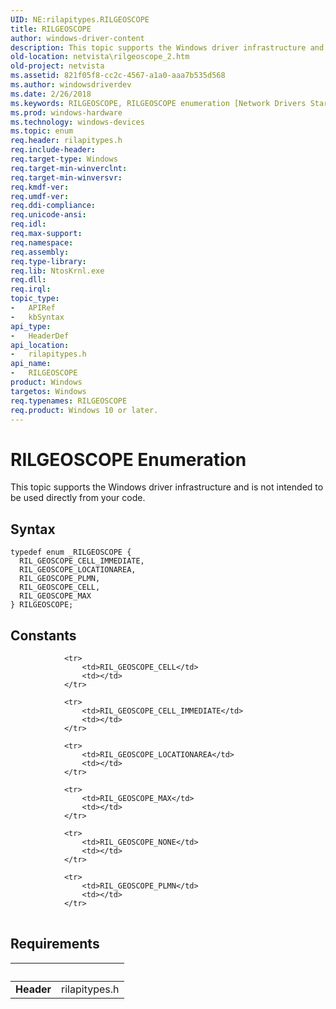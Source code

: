 ```yaml
---
UID: NE:rilapitypes.RILGEOSCOPE
title: RILGEOSCOPE
author: windows-driver-content
description: This topic supports the Windows driver infrastructure and is not intended to be used directly from your code.
old-location: netvista\rilgeoscope_2.htm
old-project: netvista
ms.assetid: 821f05f8-cc2c-4567-a1a0-aaa7b535d568
ms.author: windowsdriverdev
ms.date: 2/26/2018
ms.keywords: RILGEOSCOPE, RILGEOSCOPE enumeration [Network Drivers Starting with Windows Vista], RIL_GEOSCOPE_CELL, RIL_GEOSCOPE_CELL_IMMEDIATE, RIL_GEOSCOPE_LOCATIONAREA, RIL_GEOSCOPE_MAX, RIL_GEOSCOPE_PLMN, netvista.rilgeoscope_2, rilapitypes/RILGEOSCOPE, rilapitypes/RIL_GEOSCOPE_CELL, rilapitypes/RIL_GEOSCOPE_CELL_IMMEDIATE, rilapitypes/RIL_GEOSCOPE_LOCATIONAREA, rilapitypes/RIL_GEOSCOPE_MAX, rilapitypes/RIL_GEOSCOPE_PLMN
ms.prod: windows-hardware
ms.technology: windows-devices
ms.topic: enum
req.header: rilapitypes.h
req.include-header: 
req.target-type: Windows
req.target-min-winverclnt: 
req.target-min-winversvr: 
req.kmdf-ver: 
req.umdf-ver: 
req.ddi-compliance: 
req.unicode-ansi: 
req.idl: 
req.max-support: 
req.namespace: 
req.assembly: 
req.type-library: 
req.lib: NtosKrnl.exe
req.dll: 
req.irql: 
topic_type:
-	APIRef
-	kbSyntax
api_type:
-	HeaderDef
api_location:
-	rilapitypes.h
api_name:
-	RILGEOSCOPE
product: Windows
targetos: Windows
req.typenames: RILGEOSCOPE
req.product: Windows 10 or later.
---
```


# RILGEOSCOPE Enumeration
This topic supports the Windows driver infrastructure and is not intended to be used directly from your code.

## Syntax
````
typedef enum _RILGEOSCOPE { 
  RIL_GEOSCOPE_CELL_IMMEDIATE,
  RIL_GEOSCOPE_LOCATIONAREA,
  RIL_GEOSCOPE_PLMN,
  RIL_GEOSCOPE_CELL,
  RIL_GEOSCOPE_MAX
} RILGEOSCOPE;
````

## Constants

<table>
            
                <tr>
                    <td>RIL_GEOSCOPE_CELL</td>
                    <td></td>
                </tr>
            
                <tr>
                    <td>RIL_GEOSCOPE_CELL_IMMEDIATE</td>
                    <td></td>
                </tr>
            
                <tr>
                    <td>RIL_GEOSCOPE_LOCATIONAREA</td>
                    <td></td>
                </tr>
            
                <tr>
                    <td>RIL_GEOSCOPE_MAX</td>
                    <td></td>
                </tr>
            
                <tr>
                    <td>RIL_GEOSCOPE_NONE</td>
                    <td></td>
                </tr>
            
                <tr>
                    <td>RIL_GEOSCOPE_PLMN</td>
                    <td></td>
                </tr>
</table>


## Requirements
| &nbsp; | &nbsp; |
| ---- |:---- |
| **Header** | rilapitypes.h |